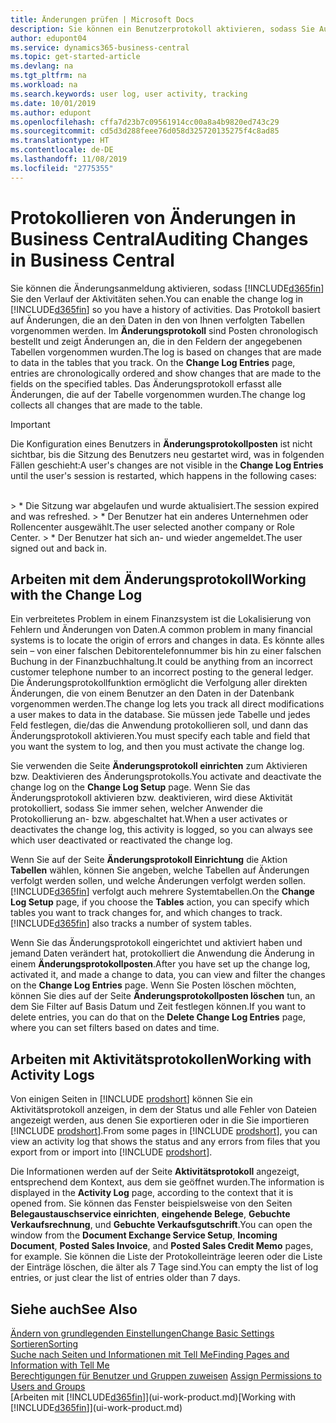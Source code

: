 ```yaml
---
title: Änderungen prüfen | Microsoft Docs
description: Sie können ein Benutzerprotokoll aktivieren, sodass Sie Aufzeichnungen über sämtliche Änderungen haben, die an den Daten in verfolgten Tabellen vorgenommen werden. Sie können Aktivitäten auch mit bestimmten Arten von Aktivitätsprotokollen verfolgen.
author: edupont04
ms.service: dynamics365-business-central
ms.topic: get-started-article
ms.devlang: na
ms.tgt_pltfrm: na
ms.workload: na
ms.search.keywords: user log, user activity, tracking
ms.date: 10/01/2019
ms.author: edupont
ms.openlocfilehash: cffa7d23b7c09561914cc00a8a4b9820ed743c29
ms.sourcegitcommit: cd5d3d288feee76d058d325720135275f4c8ad85
ms.translationtype: HT
ms.contentlocale: de-DE
ms.lasthandoff: 11/08/2019
ms.locfileid: "2775355"
---
```

# <a name="auditing-changes-in-business-central"></a><span data-ttu-id="7152e-104">Protokollieren von Änderungen in Business Central</span><span class="sxs-lookup"><span data-stu-id="7152e-104">Auditing Changes in Business Central</span></span>

<span data-ttu-id="7152e-105">Sie können die Änderungsanmeldung aktivieren, sodass [!INCLUDE[d365fin](includes/d365fin_md.md)] Sie den Verlauf der Aktivitäten sehen.</span><span class="sxs-lookup"><span data-stu-id="7152e-105">You can enable the change log in [!INCLUDE[d365fin](includes/d365fin_md.md)] so you have a history of activities.</span></span> <span data-ttu-id="7152e-106">Das Protokoll basiert auf Änderungen, die an den Daten in den von Ihnen verfolgten Tabellen vorgenommen werden. Im **Änderungsprotokoll** sind Posten chronologisch bestellt und zeigt Änderungen an, die in den Feldern der angegebenen Tabellen vorgenommen wurden.</span><span class="sxs-lookup"><span data-stu-id="7152e-106">The log is based on changes that are made to data in the tables that you track. On the **Change Log Entries** page, entries are chronologically ordered and show changes that are made to the fields on the specified tables.</span></span> <span data-ttu-id="7152e-107">Das Änderungsprotokoll erfasst alle Änderungen, die auf der Tabelle vorgenommen wurden.</span><span class="sxs-lookup"><span data-stu-id="7152e-107">The change log collects all changes that are made to the table.</span></span>

> [!Important]
> <span data-ttu-id="7152e-108">Die Konfiguration eines Benutzers in **Änderungsprotokollposten** ist nicht sichtbar, bis die Sitzung des Benutzers neu gestartet wird, was in folgenden Fällen geschieht:</span><span class="sxs-lookup"><span data-stu-id="7152e-108">A user's changes are not visible in the **Change Log Entries** until the user's session is restarted, which happens in the following cases:</span></span>
<br />
> * <span data-ttu-id="7152e-109">Die Sitzung war abgelaufen und wurde aktualisiert.</span><span class="sxs-lookup"><span data-stu-id="7152e-109">The session expired and was refreshed.</span></span>
> * <span data-ttu-id="7152e-110">Der Benutzer hat ein anderes Unternehmen oder Rollencenter ausgewählt.</span><span class="sxs-lookup"><span data-stu-id="7152e-110">The user selected another company or Role Center.</span></span>
> * <span data-ttu-id="7152e-111">Der Benutzer hat sich an- und wieder angemeldet.</span><span class="sxs-lookup"><span data-stu-id="7152e-111">The user signed out and back in.</span></span>

## <a name="working-with-the-change-log"></a><span data-ttu-id="7152e-112">Arbeiten mit dem Änderungsprotokoll</span><span class="sxs-lookup"><span data-stu-id="7152e-112">Working with the Change Log</span></span>

<span data-ttu-id="7152e-113">Ein verbreitetes Problem in einem Finanzsystem ist die Lokalisierung von Fehlern und Änderungen von Daten.</span><span class="sxs-lookup"><span data-stu-id="7152e-113">A common problem in many financial systems is to locate the origin of errors and changes in data.</span></span> <span data-ttu-id="7152e-114">Es könnte alles sein – von einer falschen Debitorentelefonnummer bis hin zu einer falschen Buchung in der Finanzbuchhaltung.</span><span class="sxs-lookup"><span data-stu-id="7152e-114">It could be anything from an incorrect customer telephone number to an incorrect posting to the general ledger.</span></span> <span data-ttu-id="7152e-115">Die Änderungsprotokollfunktion ermöglicht die Verfolgung aller direkten Änderungen, die von einem Benutzer an den Daten in der Datenbank vorgenommen werden.</span><span class="sxs-lookup"><span data-stu-id="7152e-115">The change log lets you track all direct modifications a user makes to data in the database.</span></span> <span data-ttu-id="7152e-116">Sie müssen jede Tabelle und jedes Feld festlegen, die/das die Anwendung protokollieren soll, und dann das Änderungsprotokoll aktivieren.</span><span class="sxs-lookup"><span data-stu-id="7152e-116">You must specify each table and field that you want the system to log, and then you must activate the change log.</span></span>  

<span data-ttu-id="7152e-117">Sie verwenden die Seite **Änderungsprotokoll einrichten** zum Aktivieren bzw. Deaktivieren des Änderungsprotokolls.</span><span class="sxs-lookup"><span data-stu-id="7152e-117">You activate and deactivate the change log on the **Change Log Setup** page.</span></span> <span data-ttu-id="7152e-118">Wenn Sie das Änderungsprotokoll aktivieren bzw. deaktivieren, wird diese Aktivität protokolliert, sodass Sie immer sehen, welcher Anwender die Protokollierung an- bzw. abgeschaltet hat.</span><span class="sxs-lookup"><span data-stu-id="7152e-118">When a user activates or deactivates the change log, this activity is logged, so you can always see which user deactivated or reactivated the change log.</span></span>

<span data-ttu-id="7152e-119">Wenn Sie auf der Seite **Änderungsprotokoll Einrichtung** die Aktion **Tabellen** wählen, können Sie angeben, welche Tabellen auf Änderungen verfolgt werden sollen, und welche Änderungen verfolgt werden sollen. [!INCLUDE[d365fin](includes/d365fin_md.md)] verfolgt auch mehrere Systemtabellen.</span><span class="sxs-lookup"><span data-stu-id="7152e-119">On the **Change Log Setup** page, if you choose the **Tables** action, you can specify which tables you want to track changes for, and which changes to track. [!INCLUDE[d365fin](includes/d365fin_md.md)] also tracks a number of system tables.</span></span>

<span data-ttu-id="7152e-120">Wenn Sie das Änderungsprotokoll eingerichtet und aktiviert haben und jemand Daten verändert hat, protokolliert die Anwendung die Änderung in einem **Änderungsprotokollposten**.</span><span class="sxs-lookup"><span data-stu-id="7152e-120">After you have set up the change log, activated it, and made a change to data, you can view and filter the changes on the **Change Log Entries** page.</span></span> <span data-ttu-id="7152e-121">Wenn Sie Posten löschen möchten, können Sie dies auf der Seite **Änderungsprotokollposten löschen** tun, an dem Sie Filter auf Basis Datum und Zeit festlegen können.</span><span class="sxs-lookup"><span data-stu-id="7152e-121">If you want to delete entries, you can do that on the **Delete Change Log Entries** page, where you can set filters based on dates and time.</span></span>  

## <a name="working-with-activity-logs"></a><span data-ttu-id="7152e-122">Arbeiten mit Aktivitätsprotokollen</span><span class="sxs-lookup"><span data-stu-id="7152e-122">Working with Activity Logs</span></span>

<span data-ttu-id="7152e-123">Von einigen Seiten in [!INCLUDE [prodshort](includes/prodshort.md)] können Sie ein Aktivitätsprotokoll anzeigen, in dem der Status und alle Fehler von Dateien angezeigt werden, aus denen Sie exportieren oder in die Sie importieren [!INCLUDE [prodshort](includes/prodshort.md)].</span><span class="sxs-lookup"><span data-stu-id="7152e-123">From some pages in [!INCLUDE [prodshort](includes/prodshort.md)], you can view an activity log that shows the status and any errors from files that you export from or import into [!INCLUDE [prodshort](includes/prodshort.md)].</span></span>  

<span data-ttu-id="7152e-124">Die Informationen werden auf der Seite **Aktivitätsprotokoll** angezeigt, entsprechend dem Kontext, aus dem sie geöffnet wurden.</span><span class="sxs-lookup"><span data-stu-id="7152e-124">The information is displayed in the **Activity Log** page, according to the context that it is opened from.</span></span> <span data-ttu-id="7152e-125">Sie können das Fenster beispielsweise von den Seiten **Belegaustauschservice einrichten**, **eingehende Belege**, **Gebuchte Verkaufsrechnung**, und **Gebuchte Verkaufsgutschrift**.</span><span class="sxs-lookup"><span data-stu-id="7152e-125">You can open the window from the **Document Exchange Service Setup**, **Incoming Document**, **Posted Sales Invoice**, and **Posted Sales Credit Memo** pages, for example.</span></span> <span data-ttu-id="7152e-126">Sie können die Liste der Protokolleinträge leeren oder die Liste der Einträge löschen, die älter als 7 Tage sind.</span><span class="sxs-lookup"><span data-stu-id="7152e-126">You can empty the list of log entries, or just clear the list of entries older than 7 days.</span></span>  

## <a name="see-also"></a><span data-ttu-id="7152e-127">Siehe auch</span><span class="sxs-lookup"><span data-stu-id="7152e-127">See Also</span></span>
[<span data-ttu-id="7152e-128">Ändern von grundlegenden Einstellungen</span><span class="sxs-lookup"><span data-stu-id="7152e-128">Change Basic Settings</span></span>](ui-change-basic-settings.md)  
[<span data-ttu-id="7152e-129">Sortieren</span><span class="sxs-lookup"><span data-stu-id="7152e-129">Sorting</span></span>](ui-sorting.md)  
[<span data-ttu-id="7152e-130">Suche nach Seiten und Informationen mit Tell Me</span><span class="sxs-lookup"><span data-stu-id="7152e-130">Finding Pages and Information with Tell Me</span></span>](ui-search.md)  
<span data-ttu-id="7152e-131">[Berechtigungen für Benutzer und Gruppen zuweisen](ui-define-granular-permissions.md)  </span><span class="sxs-lookup"><span data-stu-id="7152e-131">[Assign Permissions to Users and Groups](ui-define-granular-permissions.md)  </span></span>  
<span data-ttu-id="7152e-132">[Arbeiten mit [!INCLUDE[d365fin](includes/d365fin_md.md)]](ui-work-product.md)</span><span class="sxs-lookup"><span data-stu-id="7152e-132">[Working with [!INCLUDE[d365fin](includes/d365fin_md.md)]](ui-work-product.md)</span></span>  
